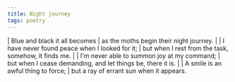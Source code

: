 ```yaml
---
title: Night journey
tags: poetry
---
```


| Blue and black it all becomes
| as the moths begin their night journey.
|
| I have never found peace when I looked for it;
| but when I rest from the task, somehow, it finds me.
|
| I'm never able to summon joy at my command;
| but when I cease demanding, and let things be, there it is.
|
| A smile is an awful thing to force;
| but a ray of errant sun when it appears.
